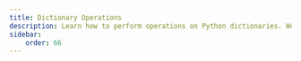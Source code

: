 ```yaml
---
title: Dictionary Operations
description: Learn how to perform operations on Python dictionaries. We are going to learn dictionary view objects, dictionary comprehension, and how to merge dictionaries. Looping through dictionaries is also covered. Copying dictionaries is also covered. Nested dictionaries are also covered.
sidebar: 
    order: 66
---
```

